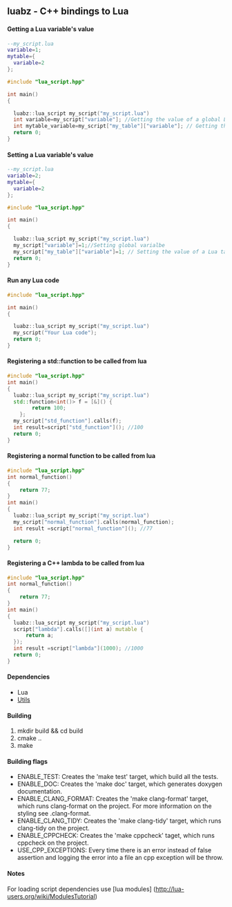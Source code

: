 ## luabz - C++ bindings to Lua

#### Getting a Lua variable's value

```lua
--my_script.lua
variable=1;
mytable={
  variable=2
};
```
```cpp
#include "lua_script.hpp"

int main()
{

  luabz::lua_script my_script("my_script.lua")
  int variable=my_script["variable"]; //Getting the value of a global Lua variable
  int mytable_variable=my_script["my_table"]["variable"]; // Getting the value of a Lua table's field
  return 0;
}
```

#### Setting a Lua variable's value
```lua
--my_script.lua
variable=2;
mytable={
  variable=2
};
```

```cpp
#include "lua_script.hpp"

int main()
{

  luabz::lua_script my_script("my_script.lua")
  my_script["variable"]=1;//Setting global varialbe
  my_script["my_table"]["variable"]=1; // Setting the value of a Lua table's field
  return 0;
}
```

#### Run any Lua code
```cpp
#include "lua_script.hpp"

int main()
{

  luabz::lua_script my_script("my_script.lua")
  my_script("Your Lua code");
  return 0;
}
```

#### Registering a std::function to be called from lua
```cpp
#include "lua_script.hpp"
int main()
{
  luabz::lua_script my_script("my_script.lua")
  std::function<int()> f = [&]() {
        return 100;
    };
  my_script["std_function"].calls(f);
  int result=script["std_function"](); //100
  return 0;
}
```
#### Registering a normal function to be called from lua
```cpp
#include "lua_script.hpp"
int normal_function()
{
    return 77;
}
int main()
{
  luabz::lua_script my_script("my_script.lua")
  my_script["normal_function"].calls(normal_function);
  int result =script["normal_function"](); //77

  return 0;
}
```

#### Registering a C++ lambda to be called from lua
```cpp
#include "lua_script.hpp"
int normal_function()
{
    return 77;
}
int main()
{
  luabz::lua_script my_script("my_script.lua")
  script["lambda"].calls([](int a) mutable {
      return a;
  });
  int result =script["lambda"](1000); //1000
  return 0;
}
```
#### Dependencies
* Lua 
* [Utils](https://github.com/blazgrom/Utils)
#### Building
1. mkdir build && cd build
2. cmake ..
3. make

#### Building flags
- ENABLE_TEST: Creates the 'make test' target, which build all the tests.
- ENABLE_DOC: Creates the 'make doc' target, which generates doxygen documentation.
- ENABLE_CLANG_FORMAT: Creates the 'make clang-format' target, which runs clang-format on the project. For more information on the styling see .clang-format.
- ENABLE_CLANG_TIDY: Creates the 'make clang-tidy' target, which runs clang-tidy on the project.
- ENABLE_CPPCHECK: Creates the 'make cppcheck' taget, which runs cppcheck on the project.
- USE_CPP_EXCEPTIONS: Every time there is an error instead of false assertion and logging the error into a file an cpp exception will be throw.


#### Notes
For  loading script dependencies use [lua modules] (http://lua-users.org/wiki/ModulesTutorial)